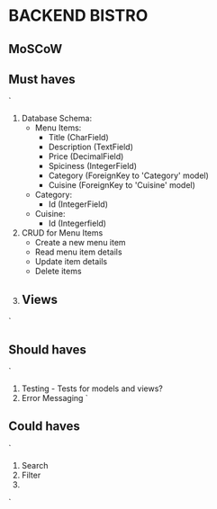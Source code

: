 # BACKEND BISTRO

## MoSCoW
## Must haves
`
1. Database Schema:
    - Menu Items:
        - Title (CharField)
        - Description (TextField)
        - Price (DecimalField)
        - Spiciness (IntegerField)
        - Category (ForeignKey to 'Category' model)
        - Cuisine (ForeignKey to 'Cuisine' model)
    - Category:
        - Id (IntegerField)
    - Cuisine:
        - Id (Integerfield)
2. CRUD for Menu Items
    - Create a new menu item
    - Read menu item details
    - Update item details
    - Delete items
3. Views
    - 
`
## Should haves
`
1. Testing - Tests for models and views?
2. Error Messaging
`
## Could haves
`
1. Search
2. Filter
3. 
`